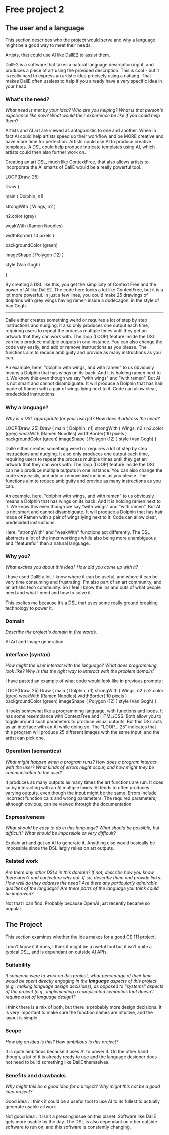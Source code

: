 # Free project 2

## The user and a language

This section describes who the project would serve and why a language might be a
good way to meet their needs.

Artists, that could use AI like DallE2 to assist them. 

DallE2 is a software that takes a natural language description input, and produces a piece of art using the provided description. This is cool - but it is really hard to express an artistic idea precisely using a natlang. That makes DallE often useless to help if you already have a very specific idea in your head. 

### What's the need?

_What need is met by your idea? Who are you helping? What is that person's
experience like now? What would their experience be like if you could help
them?_

Artists and AI art are viewed as antagonistic to one and another. When In fact AI could help artists speed up their workflow and be MORE creative and have more time for perfection. Artists could use AI to produce creative templates. A DSL could help produce intricate templates using AI, which artists could then also further work on.

Creating an art DSL, much like ContextFree, that also allows artists to incorporate the AI smarts of DallE would be a really powerful tool. 

LOOP(Draw, 25)

Draw { 

  main ( Dolphin, n1)
  
  strongWith ( Wings, n2 )
  
  n2.color (grey)
  
  weakWith (Ramen Noodles)
  
  widthBorder( 10 pixels ) 
  
  backgroundColor (green) 
  
  imageShape ( Polygon (12) )
  
  style (Van Gogh)
  
}


By creating a DSL like this, you get the simplicity of Context Free and the power of AI like DallE2. The code here looks a lot like ContextFree, but it is a lot more powerful. In just a few lines, you could make 25 drawings of dolphins with grey wings having ramen inside a dodecagon, in the style of Van Gogh. 

------

Dalle either creates something weird or requires a lot of step by step instructions and nudging. It also only produces one output each time, requiring users to repeat the process multiple times until they get an artwork that they can work with. The loop (LOOP) feature inside the DSL can help produce multiple outputs in one instance. You can also change the code very easily, and add or remove instructions as you please. The functions aim to reduce ambiguity and provide as many instructions as you can. 

An example, here, "dolphin with wings, and with ramen" to us obviously means a Dolphin that has wings on its back. And it is holding ramen next to it. We know this even though we say "with wings" and "with ramen". But AI is not smart and cannot disambiguate. It will produce a Dolphin that has hair made of Ramen with a pair of wings lying next to it. Code can allow clear, predecided instructions.  

### Why a language?

_Why is a DSL appropriate for your user(s)? How does it address the need?_

LOOP(Draw, 25)
Draw { 
  main ( Dolphin, n1)
  strongWith ( Wings, n2 )
  n2.color (grey)
  weakWith (Ramen Noodles)
  widthBorder( 10 pixels ) 
  backgroundColor (green) 
  imageShape ( Polygon (12) )
  style (Van Gogh)
}

Dalle either creates something weird or requires a lot of step by step instructions and nudging. It also only produces one output each time, requiring users to repeat the process multiple times until they get an artwork that they can work with. The loop (LOOP) feature inside the DSL can help produce multiple outputs in one instance. You can also change the code very easily, and add or remove instructions as you please. The functions aim to reduce ambiguity and provide as many instructions as you can. 

An example, here, "dolphin with wings, and with ramen" to us obviously means a Dolphin that has wings on its back. And it is holding ramen next to it. We know this even though we say "with wings" and "with ramen". But AI is not smart and cannot disambiguate. It will produce a Dolphin that has hair made of Ramen with a pair of wings lying next to it. Code can allow clear, predecided instructions.

Here, "strongWith" and "weakWith" functions act differently. The DSL abstracts a lot of the inner workings while also being more unambiguous and "featureful" than a natural language.


### Why you?

_What excites you about this idea? How did you come up with it?_

I have used DallE a lot. I know where it can be useful, and where it can be very time consuming and frustrating. I’m also part of an art community, and an artistic tech community. So I feel I know the ins and outs of what people need and what I need and how to solve it. 

This excites me because it’s a DSL that uses some really ground breaking technology to power it.  

### Domain

_Describe the project's domain in five words._

AI Art and Image generation.

### Interface (syntax)

_How might the user interact with the language? What does programming look
like? Why is this the right way to interact with the problem domain?_

I have pasted an example of what code would look like in previous prompts : 

LOOP(Draw, 25)
Draw { 
  main ( Dolphin, n1)
  strongWith ( Wings, n2 )
  n2.color (grey)
  weakWith (Ramen Noodles)
  widthBorder( 10 pixels ) 
  backgroundColor (green) 
  imageShape ( Polygon (12) )
  style (Van Gogh)
}

It looks somewhat like a programming language, with functions and loops. It has some resemblance with ContextFree and HTML/CSS. Both allow you to toggle around such parameters to produce visual outputs. But this DSL acts as an interface with an AI while doing so. The "LOOP... 25" indicates that this program will produce 25 different images with the same input, and the artist can pick one.  

### Operation (semantics)

_What might happen when a program runs? How does a program interact with the
user? What kinds of errors might occur, and how might they be communicated to
the user?_

It produces as many outputs as many times the art functions are run. It does so by interacting with an AI multiple times. AI tends to often produces varying outputs, even though the input might be the same. Errors include incorrect function calls and wrong parameters. The required parameters, although obvious, can be viewed through the documentation.

### Expressiveness

_What should be easy to do in this language? What should be possible, but
difficult? What should be impossible or very difficult?_

Explain art and get an AI to generate it. Anything else would basically be impossible since the DSL largly relies on art outputs. 

### Related work

_Are there any other DSLs in this domain? If not, describe how you know there
aren't and conjecture why not. If so, describe them and provide links. How well
do they address the need? Are there any particularly admirable qualities of the
language? Are there parts of the language you think could be improved?_

Not that I can find. Probably because OpenAI just recently became so popular. 

## The Project

This section examines whether the idea makes for a good CS 111 project.

I don't know if it does, I think it might be a useful tool but it isn't quite a typical DSL, and is dependant on outside AI APIs.

### Suitability

_If someone were to work on this project, what percentage of their time would be
spent directly engaging in the **language** aspects of this project (e.g.,
making language design decisions), as opposed to "systems" aspects of the
project (e.g., implementing a complicated semantics that doesn't require a lot
of language design)?_

I think there is a mix of both, but there is probably more design decisions. It is very important to make sure the function names are intuitive, and the layout is simple.

### Scope

_How big an idea is this? How ambitious is this project?_

It is quite ambitious because it uses AI to power it. On the other hand though, a lot of it is already ready to use and the language designer does not need to build something like DallE themselves. 

### Benefits and drawbacks

_Why might this be a good idea for a project? Why might this not be a good idea
project?_

Good idea : I think it could be a useful tool to use AI to its fullest to actually generate usable artwork

Not good idea : It isn't a pressing issue on this planet. Software like DallE gets more usable by the day. The DSL is also dependant on other outside software to run on, and this software is constantly changing. 
